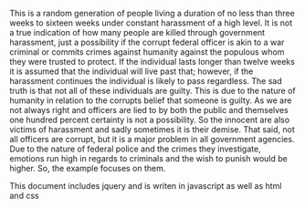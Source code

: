 This is a random generation of people living a duration of no less than three weeks to sixteen weeks under constant harassment of a high level. It is not a true indication of how many people are killed through government harassment, just a possibility if the corrupt federal officer is akin to a war criminal or commits crimes against humanity against the populous whom they were trusted to protect. If the individual lasts longer than twelve weeks it is assumed that the individual will live past that; however, if the harassment continues the individual is likely to pass regardless.
The sad truth is that not all of these individuals are guilty. This is due to the nature of humanity in relation to the corrupts belief that someone is guilty. As we are not always right and officers are lied to by both the public and themselves one hundred percent certainty is not a possibility. So the innocent are also victims of harassment and sadly sometimes it is their demise.
That said, not all officers are corrupt, but it is a major problem in all government agencies.
Due to the nature of federal police and the crimes they investigate, emotions run high in regards to criminals and the wish to punish would be higher. So, the example focuses on them.

This document includes jquery and is writen in javascript as well as html and css
